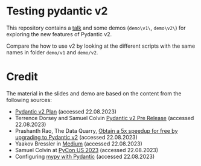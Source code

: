 # Testing pydantic v2 

This repository contains a [talk](https://sunnivin.github.io/a-new-core/talk/slides.html) and some demos (`demo\v1\`, `demo\v2\`) for exploring the new features of Pydantic v2. 

Compare the how to use v2 by looking at the different scripts with the same names in folder `demo/v1` and `demo/v2`.


# Credit 

The material in the slides and demo are based on the content from the following sources: 

- [Pydantic v2 Plan](https://docs.pydantic.dev/latest/blog/pydantic-v2/) (accessed 22.08.2023)
- Terrence Dorsey and Samuel Colvin [Pydantic v2 Pre Release](https://docs.pydantic.dev/latest/blog/pydantic-v2-alpha/) (accessed 22.08.2023)
- Prashanth Rao, The Data Quarry, [Obtain a 5x speedup for free by upgrading to Pydantic v2](https://thedataquarry.com/posts/why-pydantic-v2-matters/) (accessed 22.08.2023)
- Yaakov Bressler in [Medium](https://blog.det.life/dont-write-another-line-of-code-until-you-see-these-pydantic-v2-breakthrough-features-5cdc65e6b448) (accessed 22.08.2023)
- Samuel Colvin at [PyCon US 2023](https://www.youtube.com/watch?v=pWZw7hYoRVU) (accessed 22.08.2023)
- Configuring [mypy with Pydantic](https://docs.pydantic.dev/latest/integrations/mypy/#configuring-the-plugin) (accessed 22.08.2023)
